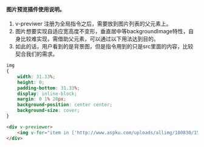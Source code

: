 #### 图片预览插件使用说明。
1. v-previwer 注册为全局指令之后，需要放到图片列表的父元素上。
2. 图片想要实现自适应宽高度不变形，垂直居中等backgroundImage特性，自身比较难实现，需借助父元素，可以通过以下用法达到目的。
3. 如此的话，用户看到的是背景图，但是指令用到的只是src里面的内容，比较契合我们的需求。

```css
img
{
    width: 31.33%;
    height: 0;
    padding-bottom: 31.33%;
    display: inline-block;
    margin: 0 1% 20px;
    background-position: center center;
    background-size: cover;
}
```
```html
<div v-previewer>
    <img v-for="item in ['http://www.aspku.com/uploads/allimg/180830/1520431201-0.jpg', 'https://encrypted-tbn0.gstatic.com/images?q=tbn:ANd9GcQbOwDThgu-3tVYIJqqfDFfHymk7kpAlZj-G6bDSY8HPYmFT6gJ', 'https://encrypted-tbn0.gstatic.com/images?q=tbn:ANd9GcS73XX6mo0nSXAlwKrp92yIg32PnJ5Fq6ZJONEY-wAEr13soZNa']" :key="item" :src="item" :style="{backgroundImage: `url(${item})`}"/>
</div>
```
